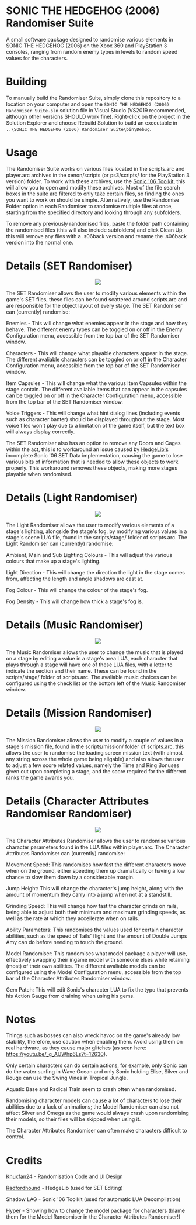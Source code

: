 # SONIC THE HEDGEHOG (2006) Randomiser Suite
A small software package designed to randomise various elements in SONIC THE HEDGEHOG (2006) on the Xbox 360 and PlayStation 3 consoles, ranging from random enemy types in levels to random speed values for the characters.

# Building
To manually build the Randomiser Suite, simply clone this repository to a location on your computer and open the `SONIC THE HEDGEHOG (2006) Randomiser Suite.sln` solution file in Visual Studio (VS2019 recommended, although other versions SHOULD work fine). Right-click on the project in the Solution Explorer and choose Rebuild Solution to build an executable in `..\SONIC THE HEDGEHOG (2006) Randomiser Suite\bin\Debug`.

# Usage
The Randomiser Suite works on various files located in the scripts.arc and player.arc archives in the xenon/scripts (or ps3/scripts/ for the PlayStation 3 version) folder. To work with these archives, use the [Sonic '06 Toolkit](https://github.com/HyperPolygon64/Sonic-06-Toolkit/releases), this will allow you to open and modify these archives. Most of the file search boxes in the suite are filtered to only take certain files, so finding the ones you want to work on should be simple. Alternatively, use the Randomise Folder option in each Randomiser to randomise multiple files at once, starting from the specified directory and looking through any subfolders.

To remove any previously randomised files, paste the folder path containing the randomised files (this will also include subfolders) and click Clean Up, this will remove any files with a .s06back version and rename the .s06back version into the normal one.

# Details (SET Randomiser)
<p align="center">
	<img src="https://github.com/Knuxfan24/SONIC-THE-HEDGEHOG-2006-Randomiser-Suite/blob/master/README%20Graphics/SET%20Randomiser.png" />
</p>
The SET Randomiser allows the user to modify various elements within the game's SET files, these files can be found scattered around scripts.arc and are responsible for the object layout of every stage. The SET Randomiser can (currently) randomise:

Enemies - This will change what enemies appear in the stage and how they behave. The different enemy types can be toggled on or off in the Enemy Configuration menu, accessible from the top bar of the SET Randomiser window.

Characters - This will change what playable characters appear in the stage. The different avaliable characters can be toggled on or off in the Character Configuration menu, accessible from the top bar of the SET Randomiser window.

Item Capsules - This will change what the various Item Capsules within the stage contain. The different avaliable items that can appear in the capsules can be toggled on or off in the Character Configuration menu, accessible from the top bar of the SET Randomiser window.

Voice Triggers - This will change what hint dialog lines (including events such as character banter) should be displayed throughout the stage. Most voice files won't play due to a limitation of the game itself, but the text box will always display correctly.

The SET Randomiser also has an option to remove any Doors and Cages within the act, this is to workaround an issue caused by [HedgeLib's](https://github.com/Radfordhound/HedgeLib/) incomplete Sonic '06 SET Data implementation, causing the game to lose various bits of information that is needed to allow these objects to work properly. This workaround removes these objects, making more stages playable when randomised.

# Details (Light Randomiser)
<p align="center">
	<img src="https://github.com/Knuxfan24/SONIC-THE-HEDGEHOG-2006-Randomiser-Suite/blob/master/README%20Graphics/Light%20Randomiser.png" />
</p>
The Light Randomiser allows the user to modify various elements of a stage's lighting, alongside the stage's fog, by modifying various values in a stage's scene LUA file, found in the scripts/stage/ folder of scripts.arc. The Light Randomiser can (currently) randomise:

Ambient, Main and Sub Lighting Colours - This will adjust the various colours that make up a stage's lighting.

Light Direction - This will change the direction the light in the stage comes from, affecting the length and angle shadows are cast at.

Fog Colour - This will change the colour of the stage's fog.

Fog Density - This will change how thick a stage's fog is.

# Details (Music Randomiser)
<p align="center">
	<img src="https://github.com/Knuxfan24/SONIC-THE-HEDGEHOG-2006-Randomiser-Suite/blob/master/README%20Graphics/Music%20Randomiser.png" />
</p>
The Music Randomiser allows the user to change the music that is played on a stage by editing a value in a stage's area LUA, each character that plays through a stage will have one of these LUA files, with a letter to indicate the section and their name. These can be found in the scripts/stage/ folder of scripts.arc. The avaliable music choices can be configured using the check list on the bottom left of the Music Randomiser window.

# Details (Mission Randomiser)
<p align="center">
	<img src="https://github.com/Knuxfan24/SONIC-THE-HEDGEHOG-2006-Randomiser-Suite/blob/master/README%20Graphics/Mission%20Randomiser.png" />
</p>
The Mission Randomiser allows the user to modify a couple of values in a stage's mission file, found in the scripts/mission/ folder of scripts.arc, this allows the user to randomise the loading screen mission text (with almost any string across the whole game being eligable) and also allows the user to adjust a few score related values, namely the Time and Ring Bonuses given out upon completing a stage, and the score required for the different ranks the game awards you.

# Details (Character Attributes Randomiser Randomiser)
<p align="center">
	<img src="https://github.com/Knuxfan24/SONIC-THE-HEDGEHOG-2006-Randomiser-Suite/blob/master/README%20Graphics/Character%20Attributes%20Randomiser.png" />
</p>
The Character Attributes Randomiser allows the user to randomise various character parameters found in the LUA files within player.arc. The Character Attributes Randomiser can (currently) randomise:

Movement Speed: This randomises how fast the different characters move when on the ground, either speeding them up dramatically or having a low chance to slow them down by a considerable margin.

Jump Height: This will change the character's jump height, along with the amount of momentum they carry into a jump when not at a standstill.

Grinding Speed: This will change how fast the character grinds on rails, being able to adjust both their minimum and maximum grinding speeds, as well as the rate at which they accellerate when on rails.

Ability Parameters: This randomises the values used for certain character abilities, such as the speed of Tails' flight and the amount of Double Jumps Amy can do before needing to touch the ground.

Model Randomiser: This randomises what model package a player will use, effectively swapping their ingame model with someone elses while retaining (most) of their own abilities. The different avaliable models can be configured using the Model Configuration menu, accessible from the top bar of the Character Attributes Randomiser window.

Gem Patch: This will edit Sonic's character LUA to fix the typo that prevents his Action Gauge from draining when using his gems.

# Notes
Things such as bosses can also wreck havoc on the game's already low stability, therefore, use caution when enabling them. Avoid using them on real hardware, as they cause major glitches (as seen here: https://youtu.be/_g_AUWhp6Ls?t=12630).

Only certain characters can do certain actions, for example, only Sonic can do the water surfing in Wave Ocean and only Sonic holding Elise, Silver and Rouge can use the Swing Vines in Tropical Jungle.

Aquatic Base and Radical Train seem to crash often when randomised.

Randomising character models can cause a lot of characters to lose their abilities due to a lack of animations; the Model Randomiser can also not affect Silver and Omega as the game would always crash upon randomising their models, so their files will be skipped when using it.

The Character Attributes Randomiser can often make characters difficult to control.

# Credits
[Knuxfan24](https://github.com/Knuxfan24) - Randomisation Code and UI Design

[Radfordhound](https://github.com/Radfordhound) - HedgeLib (used for SET Editing)

Shadow LAG - Sonic '06 Toolkit (used for automatic LUA Decompilation)

[Hyper](https://github.com/HyperPolygon64) - Showing how to change the model package for characters (blame them for the Model Randomiser in the Character Attributes Randomiser!)